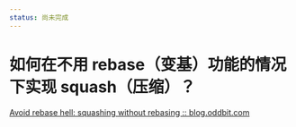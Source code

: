 ```yaml
---
status: 尚未完成
---
```


# 如何在不用 rebase（变基）功能的情况下实现 squash（压缩）？

[Avoid rebase hell: squashing without rebasing :: blog.oddbit.com](https://blog.oddbit.com/post/2019-06-17-avoid-rebase-hell-squashing-wi/)
